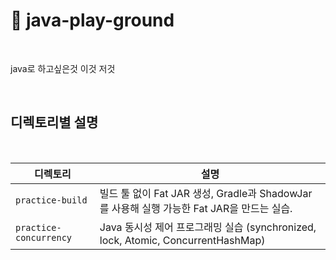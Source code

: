 # 📘 java-play-ground

<br>

java로 하고싶은것 이것 저것

<br>

## 디렉토리별 설명

<br>

| 디렉토리 | 설명 |
|------------|------|
| `practice-build` | 빌드 툴 없이 Fat JAR 생성, Gradle과 ShadowJar를 사용해 실행 가능한 Fat JAR을 만드는 실습. |
| `practice-concurrency` | Java 동시성 제어 프로그래밍 실습 (synchronized, lock, Atomic, ConcurrentHashMap) |
